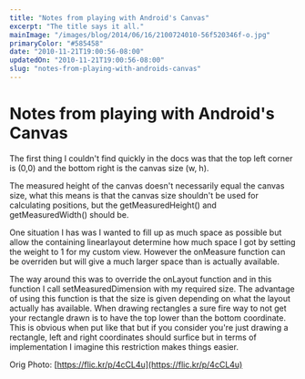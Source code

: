 ```yaml
---
title: "Notes from playing with Android's Canvas"
excerpt: "The title says it all."
mainImage: "/images/blog/2014/06/16/2100724010-56f520346f-o.jpg"
primaryColor: "#585458"
date: "2010-11-21T19:00:56-08:00"
updatedOn: "2010-11-21T19:00:56-08:00"
slug: "notes-from-playing-with-androids-canvas"
---
```


# Notes from playing with Android's Canvas 

The first thing I couldn't find quickly in the docs was that the top left corner is (0,0) and the bottom right is the canvas size (w, h).

The measured height of the canvas doesn't necessarily equal the canvas size, what this means is that the canvas size shouldn't be used for calculating positions, but the getMeasuredHeight() and getMeasuredWidth() should be.

One situation I has was I wanted to fill up as much space as possible but allow the containing linearlayout determine how much space I got by setting the weight to 1 for my custom view. However the onMeasure function can be overriden but will give a much larger space than is actually available.

The way around this was to override the onLayout function and in this function I call setMeasuredDimension with my required size. The advantage of using this function is that the size is given depending on what the layout actually has available. When drawing rectangles a sure fire way to not get your rectangle drawn is to have the top lower than the bottom coordinate. This is obvious when put like that but if you consider you're just drawing a rectangle, left and right coordinates should surfice but in terms of implementation I imagine this restriction makes things easier.

Orig Photo: [https://flic.kr/p/4cCL4u](https://flic.kr/p/4cCL4u)
